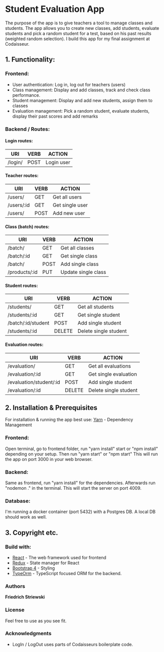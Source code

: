 
# Student Evaluation App
The purpose of the app is to give teachers a tool to manage classes and students. The app allows you to create new classes, add students, evaluate students and pick a random student for a test, based on his past results (weighted random selection). I build this app for my final assignment at Codaisseur. 



## 1. Functionality:

### Frontend: 
* User authentication: Log in, log out for teachers (users)
* Class management: Display and add classes, track and check class performance.
* Student management: Display and add new students, assign them to classes
* Evaluation management: Pick a random student, evaluate students, display their past scores and add remarks

### Backend / Routes:

#### Login routes:

|**URI**|**VERB**|**ACTION**|
|-------------|-----------|---------------------|
| /login/     | POST      | Login user          |

#### Teacher routes:

|**URI**|**VERB**|**ACTION**|
|-------------|-----------|---------------------|
| /users/     | GET       | Get all users       |
| /users/:id  | GET       | Get single user     |
| /users/     | POST      | Add new user        |


#### Class (batch) routes:

|**URI**|**VERB**|**ACTION**|
|-------------|-----------|---------------------------|
| /batch/     | GET       | Get all classes           |
| /batch/:id  | GET       | Get single class          |
| /batch/     | POST      | Add single class          |
| /products/:id  | PUT    | Update single class       |

#### Student routes:

|**URI**|**VERB**|**ACTION**|
|------------------------|-----------|------------------------|
| /students/             | GET       | Get all students       |
| /students/:id          | GET       | Get single student     |
| /batch/:id/student     | POST      | Add single student     |
| /students/:id          | DELETE    | Delete single student  |

#### Evaluation routes:

|**URI**|**VERB**|**ACTION**|
|--------------------------|-----------|------------------------|
| /evaluation/             | GET       | Get all evaluations    |
| /evaluation/:id          | GET       | Get single evaluation  |
| /evaluation/student/:id  | POST      | Add single student     |
| /evaluation/:id          | DELETE    | Delete single student  |



## 2. Installation & Prerequisites
For installation & running the app best use: 
 [Yarn](https://yarnpkg.com/lang/en/) - Dependency Management

### Frontend: 
Open terminal, go to frontend folder, run "yarn install" start or "npm install" depending on your setup.
Then run "yarn start" or "npm start" This will run the app on port 3000 in your web browser. 

### Backend: 
Same as frontend, run "yarn install" for the dependencies. Afterwards run "nodemon ." in the terminal. This will start the server on port 4009.

### Database: 
I'm running a docker container (port 5432) with a Postgres DB. A local DB should work as well.



## 3. Copyright etc.

### Build with:
* [React](https://reactjs.org/) - The web framework used for frontend
* [Redux](https://redux.js.org) - State manager for React
* [Bootstrap 4](https://getbootstrap.com/docs/4.0/getting-started/introduction/) - Styling
* [TypeOrm](https://github.com/typeorm) - TypeScript focused ORM for the backend.  

### Authors
**Friedrich Striewski**

### License
Feel free to use as you see fit.

### Acknowledgments
* LogIn / LogOut uses parts of Codaisseurs boilerplate code. 
